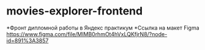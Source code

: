 # movies-explorer-frontend
*Фронт дипломной работы в Яндекс практикум
*Ссылка на макет Figma https://www.figma.com/file/MIMB0rhmOt4hVxLQKfjrN8/?node-id=891%3A3857
